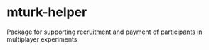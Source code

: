 # mturk-helper
Package for supporting recruitment and payment of participants in multiplayer experiments
